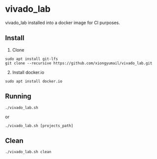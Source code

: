 # vivado_lab

vivado_lab installed into a docker image for CI purposes.

## Install

1. Clone

```
sudo apt install git-lfs
git clone --recursive https://github.com/xiongyumail/vivado_lab.git
```
2. Install docker.io 

```
sudo apt install docker.io
```

## Running

```
./vivado_lab.sh
```

or

```
./vivado_lab.sh [projects_path]
```

## Clean

```
./vivado_lab.sh clean
```
